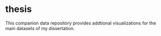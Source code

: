 # thesis
This companion data repository provides addtional visualizations for the main datasets of my dissertation. 
